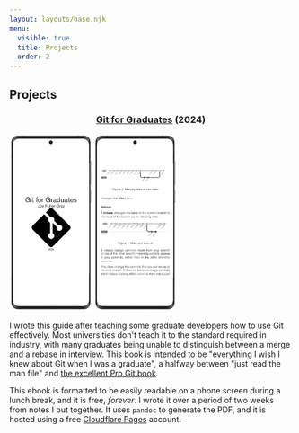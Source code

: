 ```yaml
---
layout: layouts/base.njk
menu:
  visible: true
  title: Projects
  order: 2
---
```


## Projects


<h3 style="text-align: center">
    <a href="https://git-for-graduates.pages.dev">Git for Graduates</a> (2024)
</h3>

<img class="centered-img" src="/img/git-for-grads.webp" width="300"/>

I wrote this guide after teaching some graduate developers how to use Git
effectively. Most universities don't teach it to the standard required in
industry, with many graduates being unable to distinguish between a merge and a
rebase in interview. This book is intended to be "everything I wish I knew about
Git when I was a graduate", a halfway between "just read the man file" and [the
excellent Pro Git book](https://git-scm.com/book/en/v2).

This ebook is formatted to be easily readable on a phone screen during a lunch
break, and it is free, *forever*. I wrote it over a period of two weeks from
notes I put together. It uses `pandoc` to generate the PDF, and it is hosted
using a free [Cloudflare Pages](https://pages.dev) account.
